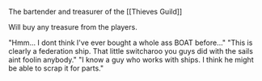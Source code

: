 The bartender and treasurer of the [[Thieves Guild]]

Will buy any treasure from the players.

"Hmm... I dont think I've ever bought a whole ass BOAT before..."
"This is clearly a federation ship. That little switcharoo you guys did with the sails aint foolin anybody."
"I know a guy who works with ships. I think he might be able to scrap it for parts."